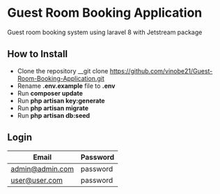 # Guest Room Booking Application

Guest room booking system using laravel 8 with Jetstream package

## How to Install

- Clone the repository __git clone https://github.com/vinobe21/Guest-Room-Booking-Application.git
- Rename __.env.example__ file to __.env__
- Run __composer update__
- Run __php artisan key:generate__
- Run __php artisan migrate__
- Run __php artisan db:seed__

## Login

Email | Password
------------ | -------------
admin@admin.com | password
user@user.com | password
